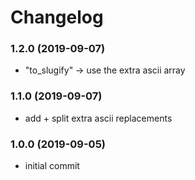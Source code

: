 # Changelog

### 1.2.0 (2019-09-07)

- "to_slugify" -> use the extra ascii array

### 1.1.0 (2019-09-07)

- add + split extra ascii replacements

### 1.0.0 (2019-09-05)

- initial commit